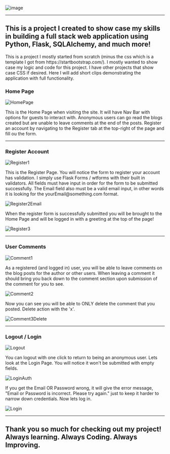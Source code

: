 ![image](https://github.com/KramerJProg/Bloggo/assets/72529822/b4c25c14-0dcf-4877-bc8b-c45d32a885a5)
<hr>

## This is a project I created to show case my skills in building a full stack web application using Python, Flask, SQLAlchemy, and much more!

<p>This is a project I mostly started from scratch (minus the css which is a template I got from https://startbootstrap.com/). 
  I mostly wanted to show case my logic and code for this project. I have other projects that show case CSS if desired. 
  Here I will add short clips demonstrating the application with full functionality.</p>

### Home Page

![HomePage](https://github.com/KramerJProg/Bloggo/assets/72529822/98f56cff-6842-4f2b-a746-833b943a9152)

<p>This is the Home Page when visiting the site. It will have Nav Bar with options for guests to interact with.
 Anonymous users can go read the blogs created but are unable to leave comments at the end of the posts.
 Register an account by navigating to the Register tab at the top-right of the page and fill ou the form.</p>
<hr>

### Register Account

![Register1](https://github.com/KramerJProg/Bloggo/assets/72529822/11e71d65-a470-427f-9126-f04c8013f249)

<p>This is the Register Page. You will notice the form to register your account has validation. I simply use Flask Forms / wtforms 
  with their built in validators. All fields must have input in order for the form to be submitted successfully. The Email field
 also must be a valid email input, in other words it is looking for the yourEmail@something.com format.</p>

![Register2Email](https://github.com/KramerJProg/Bloggo/assets/72529822/368a4bef-6fdc-4c6a-afb8-22260e15d92f)

<p>When the register form is successfully submitted you will be brought to the Home Page and will be logged in with a greeting at 
 the top of the page!</p>

 ![Register3](https://github.com/KramerJProg/Bloggo/assets/72529822/42935729-9e80-4fd3-af29-e5c6d5bc8f8d)
<hr>

### User Comments

![Comment1](https://github.com/KramerJProg/Bloggo/assets/72529822/8ec816db-e901-4d70-a982-64aab9767fcc)

<p>As a registered (and logged in) user, you will be able to leave comments on the blog posts for the author or other users.
 When leaving a comment it should bring you back down to the comment section upon submission of the comment for you to see.</p>

 ![Comment2](https://github.com/KramerJProg/Bloggo/assets/72529822/79e2f804-22a7-4dac-8424-35f3c8032438)

<p>Now you can see you will be able to ONLY delete the comment that you posted. Delete action with the 'x'.</p>

![Comment3Delete](https://github.com/KramerJProg/Bloggo/assets/72529822/42e5503b-5eb8-4332-aedd-9aab16ccc103)
<hr>

### Logout / Login

![Logout](https://github.com/KramerJProg/Bloggo/assets/72529822/559b2f57-6c0e-46d2-8549-558cc14cbf70)

<p>You can logout with one click to return to being an anonymous user. Lets look at the Login Page. You will notice it won't be submitted with empty fields.</p>

![LoginAuth](https://github.com/KramerJProg/Bloggo/assets/72529822/17281d81-31fb-47d7-86cf-8c37e7b65352)

<p>If you get the Email OR Password wrong, it will give the error message, "Email or Password is incorrect. Please try again." just to keep it harder to narrow down credentials. Now lets log in.</p>

![Login](https://github.com/KramerJProg/Bloggo/assets/72529822/b6a4e560-e4f9-49ce-97f8-729ab5f28d9f)
<hr>

## Thank you so much for checking out my project! Always learning. Always Coding. Always Improving.

